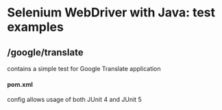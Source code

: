 # Selenium WebDriver with Java: test examples

## /google/translate
contains a simple test for Google Translate application

#### pom.xml
config allows usage of both JUnit 4 and JUnit 5
